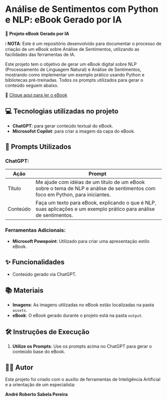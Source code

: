 # Análise de Sentimentos com Python e NLP: eBook Gerado por IA

📖 **Projeto eBook Gerado por IA**

ℹ️ **NOTA**: Este é um repositório desenvolvido para documentar o processo de criação de um eBook sobre Análise de Sentimentos, utilizando as facilidades das ferramentas de IA.

Este projeto tem o objetivo de gerar um eBook digital sobre NLP (Processamento de Linguagem Natural) e Análise de Sentimentos, mostrando como implementar um exemplo prático usando Python e bibliotecas pré-treinadas. Todos os prompts utilizados para gerar o conteúdo seguem abaixo.

📕 [Clique aqui para ler o eBook](https://github.com/andrederis/DIO-desafio-ebook/blob/main/ebook_analise_sentimentos.pdf)

## 💻 Tecnologias utilizadas no projeto
- **ChatGPT**: para gerar conteúdo textual do eBook.
- **Microsofot Copilot**: para criar a imagem da capa do eBook.

## 🧠 Prompts Utilizados

### ChatGPT:

| Ação       | Prompt                                                                                                             |
|------------|--------------------------------------------------------------------------------------------------------------------|
| Título     | Me ajude com idéias de um título de um eBook sobre o tema de NLP e análise de sentimentos com foco em Python, para iniciantes. |
| Conteúdo   | Faça um texto para eBook, explicando o que é NLP, suas aplicações e um exemplo prático para análise de sentimentos. |

### Ferramentas Adicionais:

- **Microsoft Powepoint**: Utilizado para criar uma apresentação estilo eBook.


## ✨ Funcionalidades
- Conteúdo gerado via ChatGPT.

## 📚 Materiais
- **Imagens**: As imagens utilizadas no eBook estão localizadas na pasta `assets`.
- **eBook**: O eBook gerado durante o projeto está na pasta `output`.

## 🛠️ Instruções de Execução

1. **Utilize os Prompts**: Use os prompts acima no ChatGPT para gerar o conteúdo base do eBook.

## 👨‍💻 Autor

Este projeto foi criado com o auxílio de ferramentas de Inteligência Artificial e a orientação de um especialista:

**André Roberto Sabela Pereira**  


